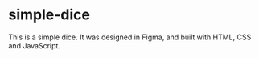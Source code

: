 # simple-dice
This is a simple dice. It was designed in Figma, and built with HTML, CSS and JavaScript.
